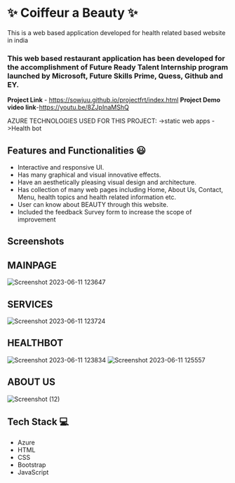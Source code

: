 # ✨ Coiffeur a Beauty  ✨


This is a web based application developed for health related  based website in india

### This web based restaurant application has been developed for the accomplishment of Future Ready Talent Internship program launched by Microsoft, Future Skills Prime, Quess, Github and EY.



**Project Link** - https://sowjuu.github.io/projectfrt/index.html
**Project Demo video link**-https://youtu.be/8ZJpInaMShQ

AZURE TECHNOLOGIES USED FOR THIS PROJECT:
->static web apps
->Health bot


## Features and Functionalities 😃

- Interactive and responsive UI.
- Has many graphical and visual innovative effects.
- Have an aesthetically pleasing visual design and architecture.
- Has collection of many web pages including Home, About Us, Contact, Menu, health topics and health related information etc.
- User can know about BEAUTY through this website.
- Included the feedback Survey form to increase the scope of improvement 

## Screenshots

## MAINPAGE
 ![Screenshot 2023-06-11 123647](https://github.com/sowjuu/projectfrt/assets/118870639/cf992e27-9b85-4955-a771-03b161f567d3)
## SERVICES
 ![Screenshot 2023-06-11 123724](https://github.com/sowjuu/projectfrt/assets/118870639/63f1e3c3-fbe8-49fa-87ac-719a2a9eaa6a)
## HEALTHBOT
 ![Screenshot 2023-06-11 123834](https://github.com/sowjuu/projectfrt/assets/118870639/2bbea16d-48fa-4a87-80d6-dc057f9eed3f)
 ![Screenshot 2023-06-11 125557](https://github.com/sowjuu/projectfrt/assets/118870639/07fff0b2-7cbe-4f6f-b4b1-0a0f3a47be4b)

## ABOUT US 
 ![Screenshot (12)](https://github.com/sowjuu/projectfrt/assets/118870639/37a2b724-1bc5-4e58-8950-a54365cd9e79)


## Tech Stack 💻

- Azure
- HTML
- CSS
- Bootstrap
- JavaScript




   





